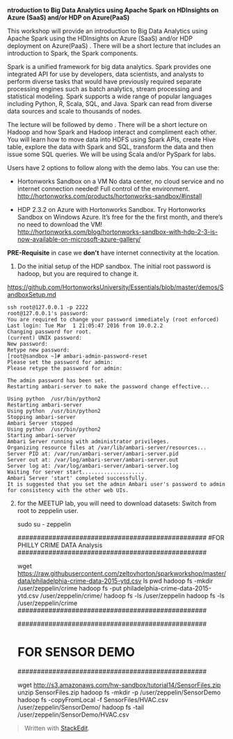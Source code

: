 

**ntroduction to Big Data Analytics using Apache Spark on HDInsights on Azure (SaaS) and/or HDP on Azure(PaaS)** 

This workshop will provide an introduction to Big Data Analytics using Apache Spark using the HDInsights on Azure (SaaS) and/or HDP deployment on Azure(PaaS) . There will be a short lecture that includes an introduction to Spark, the Spark components.

Spark is a unified framework for big data analytics. Spark provides one integrated API for use by developers, data scientists, and analysts to perform diverse tasks that would have previously required separate processing engines such as batch analytics, stream processing and statistical modeling. Spark supports a wide range of popular languages including Python, R, Scala, SQL, and Java. Spark can read from diverse data sources and scale to thousands of nodes.

The lecture will be followed by demo . There will be a short lecture on Hadoop and how Spark and Hadoop interact and compliment each other. You will learn how to move data into HDFS using Spark APIs, create Hive table, explore the data with Spark and SQL, transform the data and then issue some SQL queries. We will be using Scala and/or PySpark for labs.

Users have 2 options to follow along with the demo labs. You can use the:

* Hortonworks Sandbox on a VM No data center, no cloud service and no internet connection needed! Full control of the environment. http://hortonworks.com/products/hortonworks-sandbox/#install

* HDP 2.3.2 on Azure with Hortonworks Sandbox. Try Hortonworks Sandbox on Windows Azure. It’s free for the the first month, and there’s no need to download the VM!
http://hortonworks.com/blog/hortonworks-sandbox-with-hdp-2-3-is-now-available-on-microsoft-azure-gallery/

**PRE-Requisite** in case we **don't** have internet connectivity at the location. 

1) Do the  initial setup of the  HDP sandbox. The initial root password is hadoop, but you are required to change it.

https://github.com/HortonworksUniversity/Essentials/blob/master/demos/SandboxSetup.md


    ssh root@127.0.0.1 -p 2222
    root@127.0.0.1's password: 
    You are required to change your password immediately (root enforced)
    Last login: Tue Mar  1 21:05:47 2016 from 10.0.2.2
    Changing password for root.
    (current) UNIX password: 
    New password: 
    Retype new password: 
    [root@sandbox ~]# ambari-admin-password-reset
    Please set the password for admin: 
    Please retype the password for admin: 
    
    The admin password has been set.
    Restarting ambari-server to make the password change effective...
    
    Using python  /usr/bin/python2
    Restarting ambari-server
    Using python  /usr/bin/python2
    Stopping ambari-server
    Ambari Server stopped
    Using python  /usr/bin/python2
    Starting ambari-server
    Ambari Server running with administrator privileges.
    Organizing resource files at /var/lib/ambari-server/resources...
    Server PID at: /var/run/ambari-server/ambari-server.pid
    Server out at: /var/log/ambari-server/ambari-server.out
    Server log at: /var/log/ambari-server/ambari-server.log
    Waiting for server start....................
    Ambari Server 'start' completed successfully.
    It is suggested that you set the admin Ambari user's password to admin for consistency with the other web UIs.

2) for the MEETUP lab, you will need to download datasets: Switch from root to zeppelin user. 

    sudo su - zeppelin
    
    #################################################
    #FOR PHILLY CRIME DATA Analysis
    #################################################
    
    wget https://raw.githubusercontent.com/zeltovhorton/sparkworkshop/master/data/philadelphia-crime-data-2015-ytd.csv
    ls
    pwd
    hadoop fs -mkdir /user/zeppelin/crime
    hadoop fs -put philadelphia-crime-data-2015-ytd.csv /user/zeppelin/crime/
    hadoop fs -ls /user/zeppelin
    hadoop fs -ls /user/zeppelin/crime
    #################################################
    
    
    #################################################
    # FOR SENSOR DEMO
    #################################################
    
    wget http://s3.amazonaws.com/hw-sandbox/tutorial14/SensorFiles.zip
    unzip SensorFiles.zip
    hadoop fs -mkdir -p /user/zeppelin/SensorDemo
    hadoop fs -copyFromLocal -f SensorFiles/HVAC.csv /user/zeppelin/SensorDemo/
    hadoop fs -tail /user/zeppelin/SensorDemo/HVAC.csv





> Written with [StackEdit](https://stackedit.io/).
